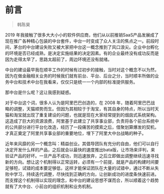 # 前言

> 韩陈昊

2019 年我接触了很多大大小小的软件供应商，他们从以前推销SaaS产品发展成了现在推广各种精心包装的中台套件，中台一时变成了众人关注的焦点之一。前段时间，茅台的中台建设失败又被大家把中台这一概念推到了风口浪尖。企业中台孵化的环境是否已经成熟，是决定实施结果的决定因素。有的企业最终没有成功反而是因为走得太早了，思路太超前了，周边环境还没有就绪。

中台的建设最早我在顺丰工作的时候有过初步的接触，当时对这个概念不以为然，因为在做金融相关业务的时候我们就有前台、平台、后台之分，当时顺丰所做的业务中台和技术中台在我看来，仅仅只是统一一个内部的标准提供服务。

那中台是什么呢？这让我感到疑惑。

对于中台这个词，很多人认为是阿里巴巴创造的，在 2008 年，随着阿里巴巴战略的调整，天猫顺势而生。但因为其相较于于淘宝，有其自身的特点，所以当时天猫和淘宝就出现了重复建设的问题，也就是现在大家经常提到的烟囱式系统架构。这造成了巨大的资源浪费，阿里基于此建立了共享事业部，负责将各个前台系统中的公共部分进行平台化改造，经历了一段痛苦的摸索之后，借聚划算爆发的契机，才真正奠定了阿里共享事业部的重要地位，埋下了阿里大中台战略的种子。

近年来风靡的另一个概念叫：精益创业。其倡导团队有充分的自由，他们可以自行决定开发什么样的产品，之后就会以最快的速度推出bata版，让市场来评判，来验证产品的好坏。一旦产品不成功，则迅速放弃，之后立即做出调整继续迅速寻找新的方向。想让这个机制得以正常运转，必须有一个前提，就是产品的构建时间要足够短，试错的成本要足够低，这样才能保证团队在大量的试错中，通过不断从失败中学习，持续迭代调整，尽快找到正确的方向，让创新成功的进度条快速前进。而支撑这个机制得以实现的理念，和中台的建设思想不谋而合，所以顺着这个趋势就有了大中台、小前台的组织机制和业务机制。
